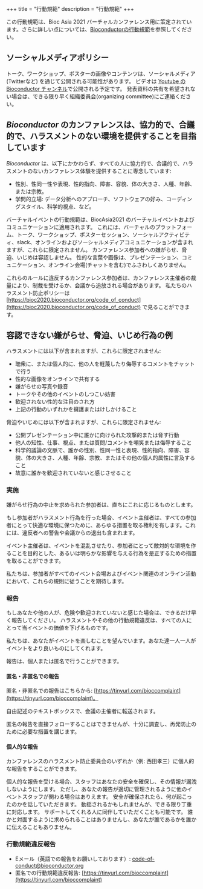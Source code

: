 +++
title = "行動規範"
description = "行動規範"
+++

この行動規範は、Bioc Asia 2021 バーチャルカンファレンス用に策定されています。さらに詳しい点については、[Bioconductorの行動規範](https://www.bioconductor.org/about/code-of-conduct/)を参照してください。
<!-- The original Code of Conduct is copy-pasted and quoted below -->

## ソーシャルメディアポリシー

トーク、ワークショップ、ポスターの画像やコンテンツは、ソーシャルメディア (Twitterなど) を通じて公開される可能性があります。
ビデオは [Youtube の Bioconductor チャンネル](https://www.youtube.com/user/bioconductor)で公開される予定です。
発表資料の共有を希望されない場合は、できる限り早く組織委員会(organizing committee)にご連絡ください。
<!--To avoid confusion, presentations not to be shared should be labeled "Do Not Share" on each slide, as should be posters.-->

## _Bioconductor_ のカンファレンスは、協力的で、合議的で、ハラスメントのない環境を提供することを目指しています

_Bioconductor_ は、以下にかかわらず、すべての人に協力的で、合議的で、ハラスメントのないカンファレンス体験を提供することに専念しています:

* 性別、性同一性や表現、性的指向、障害、容貌、体の大きさ、人種、年齢、または宗教。
* 学問的立場: データ分析へのアプローチ、ソフトウェアの好み、コーディングスタイル、科学的視点、など。

バーチャルイベントの行動規範は、BiocAsia2021 のバーチャルイベントおよびコミュニケーションに適用されます。
これには、バーチャルのプラットフォーム、トーク、ワークショップ、ポスターセッション、ソーシャルアクティビティ、slack、オンラインおよびソーシャルメディアコミュニケーションが含まれますが、これらに限定されません。
カンファレンス参加者への嫌がらせ、脅迫、いじめは容認しません。
性的な言葉や画像は、プレゼンテーション、コミュニケーション、オンライン会場(チャットを含む)でふさわしくありません。

これらのルールに違反するカンファレンス参加者は、カンファレンス主催者の裁量により、制裁を受けるか、会議から追放される場合があります。
私たちのハラスメント防止ポリシーは [https://bioc2020.bioconductor.org/code_of_conduct](https://bioc2020.bioconductor.org/code_of_conduct)
で見ることができます。

## 容認できない嫌がらせ、脅迫、いじめ行為の例

ハラスメントには以下が含まれますが、これらに限定されません:

* 聴衆に、または個人的に、他の人を軽蔑したり侮辱するコメントをチャットで行う
* 性的な画像をオンラインで共有する
* 嫌がらせの写真や録音
* トークやその他のイベントのしつこい妨害
* 歓迎されない性的な注目のされ方
* 上記の行動のいずれかを擁護またはけしかけること

脅迫やいじめには以下が含まれますが、これらに限定されません:

* 公開プレゼンテーション中に誰かに向けられた攻撃的または脅す行動
* 他人の知性、仕事、視点、または質問/コメントを嘲笑または侮辱すること
* 科学的議論の文脈で、誰かの性別、性同一性と表現、性的指向、障害、容貌、体の大きさ、人種、年齢、宗教、またはその他の個人的属性に言及すること
* 故意に誰かを歓迎されていないと感じさせること

### 実施

嫌がらせ行為の中止を求められた参加者は、直ちにこれに応じるものとします。

もし参加者がハラスメント行為を行った場合、イベント主催者は、すべての参加者にとって快適な環境に保つために、あらゆる措置を取る権利を有します。これには、違反者への警告や会議からの退出も含まれます。

イベント主催者は、イベントを混乱させたり、参加者にとって敵対的な環境を作ることを目的とした、あるいは明らかな影響を与える行為を是正するための措置を取ることができます。

私たちは、参加者がすべてのイベント会場およびイベント関連のオンライン活動において、これらの規則に従うことを期待します。

### 報告

もしあなたや他の人が、危険や歓迎されていないと感じた場合は、できるだけ早く報告してください。
ハラスメントやその他の行動規範違反は、すべての人にとって当イベントの価値を下げるものです。

私たちは、あなたがイベントを楽しむことを望んでいます。あなた達一人一人がイベントをより良いものにしてくれます。

報告は、個人または匿名で行うことができます。

#### 匿名・非匿名での報告

匿名・非匿名での報告はこちらから: [https://tinyurl.com/bioccomplaint](https://tinyurl.com/bioccomplaint)。

自由記述のテキストボックスで、会議の主催者に転送されます。

匿名の報告を直接フォローすることはできませんが、十分に調査し、再発防止のために必要な措置を講じます。

#### 個人的な報告

カンファレンスのハラスメント防止委員会のいずれか（例: 西田孝三）に個人的な報告をすることができます。

個人的な報告を受ける場合、スタッフはあなたの安全を確保し、その情報が漏洩しないようにします。
ただし、あなたの報告が適切に管理されるように他のイベントスタッフが関わる場合はありえます。
安全が確保されたら、何が起こったのかを話していただきます。
動揺されるかもしれませんが、できる限り丁重に対応します。
サポートしてくれる人に同伴していただくことも可能です。
誰かと対面するように求められることはありませんし、あなたが誰であるかを誰かに伝えることもありません。

### 行動規範違反報告

* Eメール（英語での報告をお願いしております）: [code-of-conduct@bioconductor.org](mailto:workshop@bioconductor.org?subject=BioC2019%20code-of-conduct)
* 匿名での行動規範違反報告: [https://tinyurl.com/bioccomplaint](https://tinyurl.com/bioccomplaint)
